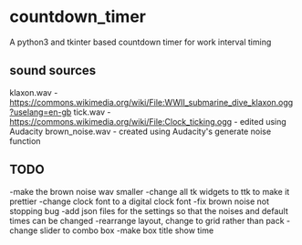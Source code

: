 # countdown_timer
A python3 and tkinter based countdown timer for work interval timing

## sound sources
klaxon.wav - https://commons.wikimedia.org/wiki/File:WWII_submarine_dive_klaxon.ogg?uselang=en-gb
tick.wav - https://commons.wikimedia.org/wiki/File:Clock_ticking.ogg - edited using Audacity
brown_noise.wav - created using Audacity's generate noise function

## TODO
-make the brown noise wav smaller
-change all tk widgets to ttk to make it prettier
-change clock font to a digital clock font
-fix brown noise not stopping bug
-add json files for the settings so that the noises and default times can be changed
-rearrange layout, change to grid rather than pack
-change slider to combo box
-make box title show time